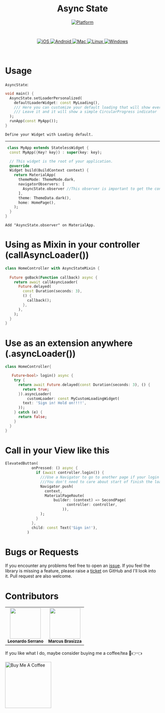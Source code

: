 <h1 align="center">Async State</h1>

<p align="center">
  <a href="https://flutter.dev">
    <img src="https://img.shields.io/badge/Platform-Flutter-02569B?logo=flutter"
      alt="Platform" />
  </a>
</p><br>
<p align="center">
  <a href="">
    <img src="https://img.shields.io/badge/Platform-Flutter-02569B?logo=iOS"
      alt="iOS" />
  </a>
  <a href="">
    <img src="https://img.shields.io/badge/Platform-Flutter-02569B?logo=Android"
      alt="Android" />
  </a>
  <a href="">
    <img src="https://img.shields.io/badge/Platform-Flutter-02569B?logo=macOS"
      alt="Mac" />
  </a><a href="">
    <img src="https://img.shields.io/badge/Platform-Flutter-02569B?logo=Linux"
      alt="Linux" />
  </a>
   </a><a href="">
    <img src="https://img.shields.io/badge/Platform-Flutter-02569B?logo=Windows"
      alt="Windows" />
  </a>
</p><br>

<!-- # Where this package works!
 [x] **Android** <br>
 [x] **IOS**<br>
 [x] **Web**<br>
 [x] **Macos**<br>
 [-] **Linux** (not tested yet)<br> 
 [-] **Windows** (not tested yet)<br>-->

# Usage

`AsyncState`:
```dart
void main() {
  AsyncState.setLoaderPersonalized(
    defaultLoaderWidget: const MyLoading(),
    /// Here you can customize your default loading that will show every transaction
    /// Leave it and it will show a simple CircularProgress indicator
  );
  runApp(const MyApp());
}      
```
`Define your Widget with Loading default.`

-------------------------------------------------------------------------------------
```dart
 class MyApp extends StatelessWidget {
  const MyApp({Key? key}) : super(key: key);

  // This widget is the root of your application.
  @override
  Widget build(BuildContext context) {
    return MaterialApp(
      themeMode: ThemeMode.dark,
      navigatorObservers: [
        AsyncState.observer //This observer is important to get the context yo use the dialogs
      ], 
      theme: ThemeData.dark(),
      home: HomePage(),
    );
  }
}
```
`Add "AsyncState.observer" on MaterialApp.`

# Using as Mixin in your controller (callAsyncLoader())
```dart
class HomeController with AsyncStateMixin {
  
  Future goBack(Function callback) async {
    return await callAsyncLoader(
      Future.delayed(
        const Duration(seconds: 3),
        () {
          callback();
        },
      ),
    );
  }
}
```

# Use as an extension anywhere (.asyncLoader())
```dart
class HomeController{

   Future<bool> login() async {
    try {
      return await Future.delayed(const Duration(seconds: 3), () {
        return true;
      }).asyncLoader(
          customLoader: const MyCustomLoadingWidget(
        text: 'Sign in! Hold on!!!!',
      ));
    } catch (e) {
      return false;
    }
  }
}
  ```

  # Call in your View like this
  ```dart
  ElevatedButton(
              onPressed: () async {
                if (await controller.login()) { 
                  ///Use a Navigator to go to another page if your login is true
                  ///You don't need to care about start of finish the loading, just what to do after or before!
                  Navigator.push(
                    context,
                    MaterialPageRoute(
                        builder: (context) => SecondPage(
                              controller: controller,
                            )),
                  );
                }
              },
              child: const Text('Sign in!'),
            )
  ```



# Bugs or Requests

If you encounter any problems feel free to open an [issue](https://github.com/DevLSerrano/asyncstate/issues). If you feel the library is missing a feature, please raise a [ticket](https://github.com/DevLSerrano/asyncstate/pulls) on GitHub and I'll look into it. Pull request are also welcome.

# Contributors

<!-- ALL-CONTRIBUTORS-LIST:START - Do not remove or modify this section -->
<!-- prettier-ignore-start -->
<!-- markdownlint-disable -->
<table>
  <tr>
    <td align="center"><a href="https://github.com/DevLSerrano"><img src="https://avatars.githubusercontent.com/u/62712813?v=4" width="100px;" alt=""/><br /><sub><b>Leonardo Serrano</b></sub></a><br /><a href="" title="Dev"></a></td>
    <td align="center"><a href="https://github.com/brasizza"><img src="https://avatars.githubusercontent.com/u/26041910?v=4" width="100px;" alt=""/><br /><sub><b>Marcus Brasizza</b></sub></a><br /><a href="" title="Dev"></a></td>
  </tr>
</table>

If you like what I do, maybe consider buying me a coffee/tea 🥺👉👈

<a href="https://www.buymeacoffee.com/leonardoserrano" target="_blank"><img src="https://cdn.buymeacoffee.com/buttons/v2/default-red.png" alt="Buy Me A Coffee" width="150" ></a>

<!-- markdownlint-restore -->
<!-- prettier-ignore-end -->

<!-- ALL-CONTRIBUTORS-LIST:END -->
 
